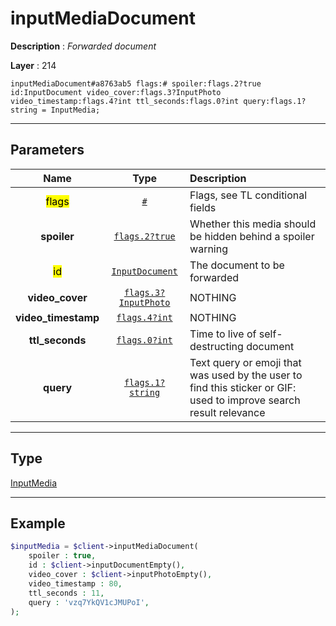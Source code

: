 # inputMediaDocument

**Description** : *Forwarded document*

**Layer** : 214

```tl
inputMediaDocument#a8763ab5 flags:# spoiler:flags.2?true id:InputDocument video_cover:flags.3?InputPhoto video_timestamp:flags.4?int ttl_seconds:flags.0?int query:flags.1?string = InputMedia;
```

---

## Parameters

| Name | Type | Description |
| :---: | :---: | :--- |
| <mark>flags</mark> | [`#`](type/#) | Flags, see TL conditional fields |
| **spoiler** | [`flags.2?true`](type/true) | Whether this media should be hidden behind a spoiler warning |
| <mark>id</mark> | [`InputDocument`](type/InputDocument) | The document to be forwarded |
| **video_cover** | [`flags.3?InputPhoto`](type/InputPhoto) | NOTHING |
| **video_timestamp** | [`flags.4?int`](type/int) | NOTHING |
| **ttl_seconds** | [`flags.0?int`](type/int) | Time to live of self-destructing document |
| **query** | [`flags.1?string`](type/string) | Text query or emoji that was used by the user to find this sticker or GIF: used to improve search result relevance |

---

## Type

[InputMedia](type/InputMedia)

---

## Example

```php
$inputMedia = $client->inputMediaDocument(
	spoiler : true,
	id : $client->inputDocumentEmpty(),
	video_cover : $client->inputPhotoEmpty(),
	video_timestamp : 80,
	ttl_seconds : 11,
	query : 'vzq7YkQV1cJMUPoI',
);
```